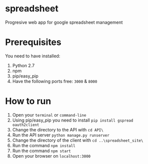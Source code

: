 # spreadsheet
Progresive web app for google spreadsheet management

# Prerequisites
You need to have installed:
1. Python 2.7
2. npm
3. pip/easy_pip
4. Have the following ports free: `3000` & `8000`

# How to run
1. Open your `terminal` or `command-line`
2. Using pip/easy_pip you need to install `pip install gspread oauth2client`
3. Change the directory to the API with `cd API\`
4. Run the API server `python manage.py runserver`
5. Change the directory of the client with `cd ..\spreadsheet_site\`
6. Run the command `npm install`
7. Run the command `npm start`
8. Open your browser on `localhost:3000`